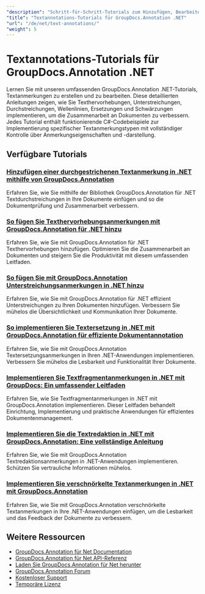 ```yaml
---
"description": "Schritt-für-Schritt-Tutorials zum Hinzufügen, Bearbeiten und Verwalten von Textanmerkungen in Dokumenten mit GroupDocs.Annotation für .NET."
"title": "Textannotations-Tutorials für GroupDocs.Annotation .NET"
"url": "/de/net/text-annotations/"
"weight": 5
---
```


# Textannotations-Tutorials für GroupDocs.Annotation .NET

Lernen Sie mit unseren umfassenden GroupDocs.Annotation .NET-Tutorials, Textanmerkungen zu erstellen und zu bearbeiten. Diese detaillierten Anleitungen zeigen, wie Sie Texthervorhebungen, Unterstreichungen, Durchstreichungen, Wellenlinien, Ersetzungen und Schwärzungen implementieren, um die Zusammenarbeit an Dokumenten zu verbessern. Jedes Tutorial enthält funktionierende C#-Codebeispiele zur Implementierung spezifischer Textanmerkungstypen mit vollständiger Kontrolle über Anmerkungseigenschaften und -darstellung.

## Verfügbare Tutorials

### [Hinzufügen einer durchgestrichenen Textanmerkung in .NET mithilfe von GroupDocs.Annotation](./add-text-strikeout-annotation-dotnet-groupdocs/)
Erfahren Sie, wie Sie mithilfe der Bibliothek GroupDocs.Annotation für .NET Textdurchstreichungen in Ihre Dokumente einfügen und so die Dokumentprüfung und Zusammenarbeit verbessern.

### [So fügen Sie Texthervorhebungsanmerkungen mit GroupDocs.Annotation für .NET hinzu](./groupdocs-annotation-net-text-highlight/)
Erfahren Sie, wie Sie mit GroupDocs.Annotation für .NET Texthervorhebungen hinzufügen. Optimieren Sie die Zusammenarbeit an Dokumenten und steigern Sie die Produktivität mit diesem umfassenden Leitfaden.

### [So fügen Sie mit GroupDocs.Annotation Unterstreichungsanmerkungen in .NET hinzu](./add-underline-annotations-dotnet-groupdocs/)
Erfahren Sie, wie Sie mit GroupDocs.Annotation für .NET effizient Unterstreichungen zu Ihren Dokumenten hinzufügen. Verbessern Sie mühelos die Übersichtlichkeit und Kommunikation Ihrer Dokumente.

### [So implementieren Sie Textersetzung in .NET mit GroupDocs.Annotation für effiziente Dokumentannotation](./implement-text-replacement-net-groupdocs-annotation/)
Erfahren Sie, wie Sie mit GroupDocs.Annotation Textersetzungsanmerkungen in Ihren .NET-Anwendungen implementieren. Verbessern Sie mühelos die Lesbarkeit und Funktionalität Ihrer Dokumente.

### [Implementieren Sie Textfragmentanmerkungen in .NET mit GroupDocs: Ein umfassender Leitfaden](./implement-text-fragment-annotations-net-groupdocs/)
Erfahren Sie, wie Sie Textfragmentanmerkungen in .NET mit GroupDocs.Annotation implementieren. Dieser Leitfaden behandelt Einrichtung, Implementierung und praktische Anwendungen für effizientes Dokumentenmanagement.

### [Implementieren Sie die Textredaktion in .NET mit GroupDocs.Annotation: Eine vollständige Anleitung](./implement-text-redaction-dotnet-groupdocs-annotation/)
Erfahren Sie, wie Sie mit GroupDocs.Annotation Textredaktionsanmerkungen in .NET-Anwendungen implementieren. Schützen Sie vertrauliche Informationen mühelos.

### [Implementieren Sie verschnörkelte Textanmerkungen in .NET mit GroupDocs.Annotation](./implement-squiggly-annotations-net-groupdocs/)
Erfahren Sie, wie Sie mit GroupDocs.Annotation verschnörkelte Textanmerkungen in Ihre .NET-Anwendungen einfügen, um die Lesbarkeit und das Feedback der Dokumente zu verbessern.

## Weitere Ressourcen

- [GroupDocs.Annotation für Net Documentation](https://docs.groupdocs.com/annotation/net/)
- [GroupDocs.Annotation für Net API-Referenz](https://reference.groupdocs.com/annotation/net/)
- [Laden Sie GroupDocs.Annotation für Net herunter](https://releases.groupdocs.com/annotation/net/)
- [GroupDocs.Annotation Forum](https://forum.groupdocs.com/c/annotation)
- [Kostenloser Support](https://forum.groupdocs.com/)
- [Temporäre Lizenz](https://purchase.groupdocs.com/temporary-license/)